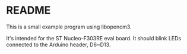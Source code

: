 # README

This is a small example program using libopencm3.

It's intended for the ST Nucleo-F303RE eval board. It should blink
LEDs connected to the Arduino header, D6~D13.

